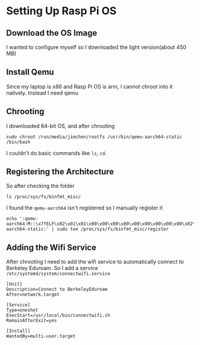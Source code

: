 # Setting Up Rasp Pi OS

## Download the OS Image 
I wanted to configure myself so I downloaded the light version(about 450 MB)
## Install Qemu
Since my laptop is x86 and Rasp Pi OS is arm, I cannot chroot into it natively. Instead I need qemu
## Chrooting
I downloaded 64-bit OS, and after chrooting
```
sudo chroot /run/media/jimchen/rootfs /usr/bin/qemu-aarch64-static /bin/bash
```
I couldn't do basic commands like `ls`, `cd`.

## Registering the Architecture
So after checking the folder
```
ls /proc/sys/fs/binfmt_misc/
```
I found the `qemu-aarch64` isn't registered so I manually register it
```
echo ':qemu-aarch64:M::\x7fELF\x02\x01\x01\x00\x00\x00\x00\x00\x00\x00\x00\x00\x02\x00\xb7:\xff\xff\xff\xff\xff\xff\xff\x00\xff\xff\xff\xff\xff\xff\xff\xff\xfe\xff\xff:/usr/bin/qemu-aarch64-static:' | sudo tee /proc/sys/fs/binfmt_misc/register
```
## Adding the Wifi Service
After chrooting I need to add the wifi service to automatically connect to Berkeley Eduroam. So I add a service `/etc/systemd/system/connectwifi.service`
```
[Unit]
Description=Connect to BerkeleyEduroam
After=network.target

[Service]
Type=oneshot
ExecStart=/usr/local/bin/connectwifi.sh
RemainAfterExit=yes

[Install]
WantedBy=multi-user.target
```
